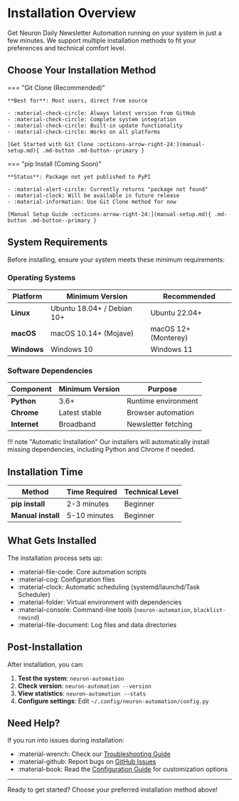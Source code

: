 # Installation Overview

Get Neuron Daily Newsletter Automation running on your system in just a few minutes. We support multiple installation methods to fit your preferences and technical comfort level.

## Choose Your Installation Method

=== "Git Clone (Recommended)"

    **Best for**: Most users, direct from source

    - :material-check-circle: Always latest version from GitHub
    - :material-check-circle: Complete system integration
    - :material-check-circle: Built-in update functionality
    - :material-check-circle: Works on all platforms

    [Get Started with Git Clone :octicons-arrow-right-24:](manual-setup.md){ .md-button .md-button--primary }

=== "pip Install (Coming Soon)"

    **Status**: Package not yet published to PyPI

    - :material-alert-circle: Currently returns "package not found"
    - :material-clock: Will be available in future release
    - :material-information: Use Git Clone method for now

    [Manual Setup Guide :octicons-arrow-right-24:](manual-setup.md){ .md-button .md-button--primary }

## System Requirements

Before installing, ensure your system meets these minimum requirements:

### Operating Systems

| Platform | Minimum Version | Recommended |
|----------|----------------|-------------|
| **Linux** | Ubuntu 18.04+ / Debian 10+ | Ubuntu 22.04+ |
| **macOS** | macOS 10.14+ (Mojave) | macOS 12+ (Monterey) |
| **Windows** | Windows 10 | Windows 11 |

### Software Dependencies

| Component | Minimum Version | Purpose |
|-----------|----------------|---------|
| **Python** | 3.6+ | Runtime environment |
| **Chrome** | Latest stable | Browser automation |
| **Internet** | Broadband | Newsletter fetching |

!!! note "Automatic Installation"
    Our installers will automatically install missing dependencies, including Python and Chrome if needed.

## Installation Time

| Method | Time Required | Technical Level |
|--------|--------------|-----------------|
| **pip install** | 2-3 minutes | Beginner |
| **Manual install** | 5-10 minutes | Beginner |

## What Gets Installed

The installation process sets up:

- :material-file-code: Core automation scripts
- :material-cog: Configuration files  
- :material-clock: Automatic scheduling (systemd/launchd/Task Scheduler)
- :material-folder: Virtual environment with dependencies
- :material-console: Command-line tools (`neuron-automation`, `blacklist-rewind`)
- :material-file-document: Log files and data directories

## Post-Installation

After installation, you can:

1. **Test the system**: `neuron-automation`
2. **Check version**: `neuron-automation --version`
3. **View statistics**: `neuron-automation --stats`
4. **Configure settings**: Edit `~/.config/neuron-automation/config.py`

## Need Help?

If you run into issues during installation:

- :material-wrench: Check our [Troubleshooting Guide](troubleshooting.md)
- :material-github: Report bugs on [GitHub Issues](https://github.com/pem725/NeuronAutomator/issues)
- :material-book: Read the [Configuration Guide](../configuration/) for customization options

---

Ready to get started? Choose your preferred installation method above!